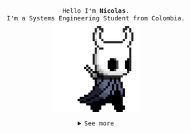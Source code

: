 <p align="center">
  <br>
  <samp>
    Hello I'm <b><a rel="nofollow noopener noreferrer" target="_blank">Nicolas</a></b>.
    <br>I'm a Systems Engineering Student from Colombia.<br>

</samp>

  <img src="https://github.com/Trompitas/Trompitas/blob/main/assets/hollor_knight3.gif" width="200"/>

</p>

<details align="center">

<summary>  <samp> See more </samp></summary>
<samp>
 <b><h2 style="color: #fc6203">S O M E &nbsp; S K I L L S !</h2> </b>
  
  <p align="center">A summary of my programming skills.</p>
  
<p align="center">
  <img src='https://github.com/Trompitas/Trompitas/blob/main/assets/java.png' height='42px'>
  <img src='https://github.com/Trompitas/Trompitas/blob/main/assets/mysql.png' height='42px'>


</p>

<img src="https://github.com/Trompitas/Trompitas/blob/main/assets/bonefire.gif" width="200"/>

</samp>
</details>

